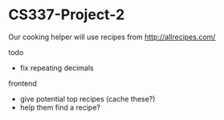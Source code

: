 # CS337-Project-2

Our cooking helper will use recipes from http://allrecipes.com/

todo 
- fix repeating decimals 

frontend
- give potential top recipes (cache these?)
- help them find a recipe?